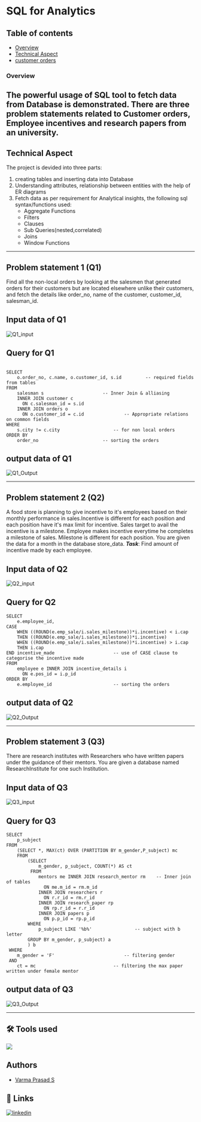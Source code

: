 
# SQL for Analytics

## Table of contents
* [Overview](#overview)
* [Technical Aspect](#technical_aspect)
* [customer orders](#problem_statement_1_Q1)
###  Overview

The powerful usage of SQL tool to fetch data from Database is demonstrated. 
There are three problem statements related to Customer orders, Employee incentives and 
research papers from an university.
---

## Technical Aspect
The project is devided into three parts:
1. creating tables and inserting data into Database
2. Understanding attributes, relationship between entities with the help of ER diagrams
3. Fetch data as per requirement for Analytical insights, the following sql syntax/functions used:
    * Aggregate Functions
    * Filters
    * Clauses
    * Sub Queries(nested,correlated)
    * Joins
    * Window Functions
---
    
## Problem statement 1 (Q1)
Find all the non-local orders by looking at the salesmen that generated orders for their
customers but are located elsewhere unlike their customers, and fetch the details like
order_no, name of the customer, customer_id, salesman_id.


## Input data of Q1

![Q1_input](https://github.com/varma-prasad/SQL-for-Analytics/blob/91cf84430b9886d607b52cc3dad0337fc77dbebe/images/1_input.png)

## Query for Q1
```

SELECT 
	o.order_no, c.name, o.customer_id, s.id 		-- required fields from tables
FROM 
	salesman s 						-- Inner Join & alliasing
	INNER JOIN customer c
	  ON c.salesman_id = s.id
	INNER JOIN orders o
 	  ON o.customer_id = c.id 				-- Appropriate relations on common fields
WHERE 
	s.city != c.city 					-- for non local orders
ORDER BY 
	order_no 						-- sorting the orders
```

## output data of Q1

![Q1_Output](https://github.com/varma-prasad/SQL-for-Analytics/blob/931b64d5bf7da53843f712e8919ca09cfbfedfdc/images/q1_output.png)

----

## Problem statement 2 (Q2)
A food store is planning to give incentive to it's employees based on their monthly performance
in sales.Incentive is different for each position and each position have it's max limit for incentive.
Sales target to avail the incentive is a milestone.
Employee makes incentive everytime he completes a milestone of sales.
Milestone is different for each position.
You are given the data for a month in the database store_data.
***Task***:
Find amount of incentive made by each employee.

## Input data of Q2

![Q2_input](https://github.com/varma-prasad/SQL-for-Analytics/blob/6863e80be7e4e2be5775f5ad8baf3441fda0b10f/images/2_input.png)

## Query for Q2
```
SELECT 
	e.employee_id,
CASE 
	WHEN ((ROUND(e.emp_sale/i.sales_milestone))*i.incentive) < i.cap
	THEN ((ROUND(e.emp_sale/i.sales_milestone))*i.incentive)
	WHEN ((ROUND(e.emp_sale/i.sales_milestone))*i.incentive) > i.cap
	THEN i.cap
END incentive_made 						-- use of CASE clause to categorise the incentive made 
FROM 
	employee e INNER JOIN incentive_details i
	  ON e.pos_id = i.p_id
ORDER BY 
	e.employee_id						-- sorting the orders
```

## output data of Q2

![Q2_Output](https://github.com/varma-prasad/SQL-for-Analytics/blob/6863e80be7e4e2be5775f5ad8baf3441fda0b10f/images/q2_output.png)

----
## Problem statement 3 (Q3)
There are research institutes with Researchers who have written papers under the guidance of
their mentors. You are given a database named ResearchInstitute for one such Institution.


## Input data of Q3

![Q3_input](https://github.com/varma-prasad/SQL-for-Analytics/blob/82ae635a303feb8632ff19946c306dd6ad2ace66/images/3_input.png)

## Query for Q3
```
SELECT 
	p_subject
FROM
 	(SELECT *, MAX(ct) OVER (PARTITION BY m_gender,P_subject) mc
 	FROM
 		(SELECT 
 			m_gender, p_subject, COUNT(*) AS ct
		 FROM
 			mentors me INNER JOIN research_mentor rm 	-- Inner join of tables
 			  ON me.m_id = rm.m_id
 			INNER JOIN researchers r 
 			  ON r.r_id = rm.r_id
 			INNER JOIN research_paper rp
 			  ON rp.r_id = r.r_id
 			INNER JOIN papers p
 			  ON p.p_id = rp.p_id
 		WHERE 
 			p_subject LIKE '%b%' 				-- subject with b letter 
 		GROUP BY m_gender, p_subject) a
 		) b
 WHERE 
 	m_gender = 'F' 							-- filtering gender
 AND
 	ct = mc 							-- filtering the max paper written under female mentor
```

## output data of Q3

![Q3_Output](https://github.com/varma-prasad/SQL-for-Analytics/blob/82ae635a303feb8632ff19946c306dd6ad2ace66/images/q3_output.png)

----

## 🛠 Tools used
![](https://img.shields.io/badge/postgresql-v14.5-blue)

## Authors

- [Varma Prasad S](https://github.com/varma-prasad)

## 🔗 Links

[![linkedin](https://img.shields.io/badge/linkedin-0A66C2?style=for-the-badge&logo=linkedin&logoColor=white)](https://www.linkedin.com/in/varma-prasad-s/)





